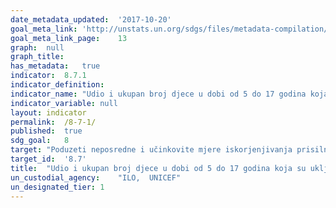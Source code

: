 ```yaml
---	
date_metadata_updated:	'2017-10-20'  
goal_meta_link:	'http://unstats.un.org/sdgs/files/metadata-compilation/Metadata-Goal-8.pdf'
goal_meta_link_page:	13
graph:	null
graph_title:	
has_metadata:	true
indicator:	8.7.1
indicator_definition:	
indicator_name:	"Udio i ukupan broj djece u dobi od 5 do 17 godina koja su uključena u dječji rad, prema spolu i dobi"
indicator_variable:	null
layout:	indicator
permalink:	/8-7-1/
published:	true
sdg_goal:	8
target:	"Poduzeti neposredne i učinkovite mjere iskorjenjivanja prisilnog rada, ukidanja modernog ropstva i trgovanja ljudima, te osiguranja zabrane i ukidanja najtežih oblika dječjeg rada, između ostalog novačenja i korištenja djece vojnika, te do 2025. ukinuti sve oblike dječjeg rada"
target_id:	'8.7'
title:	"Udio i ukupan broj djece u dobi od 5 do 17 godina koja su uključena u dječji rad, prema spolu i dobi"
un_custodial_agency:	"ILO,  UNICEF"
un_designated_tier:	1
---	
```

